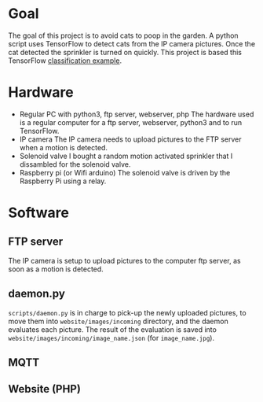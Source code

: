# Goal

The goal of this project is to avoid cats to poop in the garden. A python script uses TensorFlow to detect cats from the IP camera pictures. Once the cat detected the sprinkler is turned on quickly.
This project is based this TensorFlow [classification example](https://www.tensorflow.org/tutorials/images/classification).

# Hardware

- Regular PC with python3, ftp server, webserver, php
The hardware used is a regular computer for a ftp server, webserver, python3 and to run TensorFlow.
- IP camera
The IP camera needs to upload pictures to the FTP server when a motion is detected.
- Solenoid valve
I bought a random motion activated sprinkler that I dissambled for the solenoid valve.
- Raspberry pi (or Wifi arduino)
The solenoid valve is driven by the Raspberry Pi using a relay.

# Software

## FTP server

The IP camera is setup to upload pictures to the computer ftp server, as soon as a motion is detected.

## daemon.py

`scripts/daemon.py` is in charge to pick-up the newly uploaded pictures, to move them into `website/images/incoming` directory, and the daemon evaluates each picture. The result of the evaluation is saved into `website/images/incoming/image_name.json` (for `image_name.jpg`).

## MQTT

## Website (PHP)
